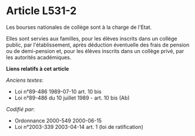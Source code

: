 # Article L531-2

Les bourses nationales de collège sont à la charge de l'Etat.

Elles sont servies aux familles, pour les élèves inscrits dans un collège public, par l'établissement, après déduction
éventuelle des frais de pension ou de demi-pension et, pour les élèves inscrits dans un collège privé, par les autorités
académiques.

**Liens relatifs à cet article**

_Anciens textes_:

  - Loi n°89-486 1989-07-10 art. 10 bis
  - Loi n°89-486 du 10 juillet 1989 - art. 10 bis (Ab)

_Codifié par_:

  - Ordonnance 2000-549 2000-06-15
  - Loi n°2003-339 2003-04-14 art. 1 (loi de ratification)
